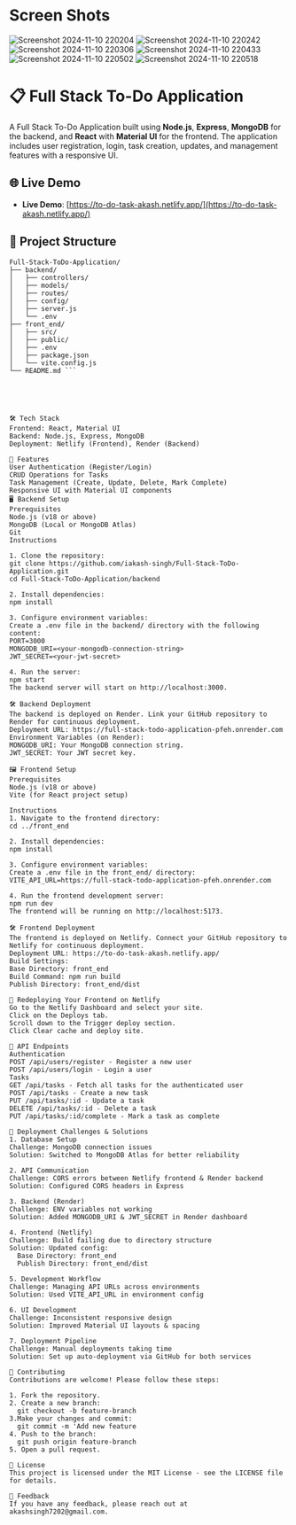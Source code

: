 # Screen Shots
![Screenshot 2024-11-10 220204](https://github.com/user-attachments/assets/12f5242f-2c84-49c9-a29d-4ae92fb05125)
![Screenshot 2024-11-10 220242](https://github.com/user-attachments/assets/abb9cbee-4982-4913-8de9-54b0fd8254a6)
![Screenshot 2024-11-10 220306](https://github.com/user-attachments/assets/16ebb2d0-ccf3-4040-9d37-f47bb2c2e1c9)
![Screenshot 2024-11-10 220433](https://github.com/user-attachments/assets/2b42e4e8-6741-4620-a2dc-01f507a2f800)
![Screenshot 2024-11-10 220502](https://github.com/user-attachments/assets/4e33105c-8558-4e1e-aadc-a6de73a746db)
![Screenshot 2024-11-10 220518](https://github.com/user-attachments/assets/e6ec8be5-a980-4dcf-9c63-4a72cbcaf359)

# 📋 Full Stack To-Do Application

A Full Stack To-Do Application built using **Node.js**, **Express**, **MongoDB** for the backend, and **React** with **Material UI** for the frontend. The application includes user registration, login, task creation, updates, and management features with a responsive UI.

## 🌐 Live Demo

- **Live Demo**: [https://to-do-task-akash.netlify.app/](https://to-do-task-akash.netlify.app/)

## 📂 Project Structure

```plaintext
Full-Stack-ToDo-Application/
├── backend/
│   ├── controllers/
│   ├── models/
│   ├── routes/
│   ├── config/
│   ├── server.js
│   └── .env
├── front_end/
│   ├── src/
│   ├── public/
│   ├── .env
│   ├── package.json
│   └── vite.config.js
└── README.md ```





🛠️ Tech Stack
Frontend: React, Material UI
Backend: Node.js, Express, MongoDB
Deployment: Netlify (Frontend), Render (Backend)

🚀 Features
User Authentication (Register/Login)
CRUD Operations for Tasks
Task Management (Create, Update, Delete, Mark Complete)
Responsive UI with Material UI components
🖥️ Backend Setup
Prerequisites
Node.js (v18 or above)
MongoDB (Local or MongoDB Atlas)
Git
Instructions

1. Clone the repository:
git clone https://github.com/iakash-singh/Full-Stack-ToDo-Application.git
cd Full-Stack-ToDo-Application/backend

2. Install dependencies:
npm install

3. Configure environment variables:
Create a .env file in the backend/ directory with the following content:
PORT=3000
MONGODB_URI=<your-mongodb-connection-string>
JWT_SECRET=<your-jwt-secret>

4. Run the server:
npm start
The backend server will start on http://localhost:3000.

🛠️ Backend Deployment
The backend is deployed on Render. Link your GitHub repository to Render for continuous deployment.
Deployment URL: https://full-stack-todo-application-pfeh.onrender.com
Environment Variables (on Render):
MONGODB_URI: Your MongoDB connection string.
JWT_SECRET: Your JWT secret key.

🖼️ Frontend Setup
Prerequisites
Node.js (v18 or above)
Vite (for React project setup)

Instructions
1. Navigate to the frontend directory:
cd ../front_end

2. Install dependencies:
npm install

3. Configure environment variables:
Create a .env file in the front_end/ directory:
VITE_API_URL=https://full-stack-todo-application-pfeh.onrender.com

4. Run the frontend development server:
npm run dev
The frontend will be running on http://localhost:5173.

🛠️ Frontend Deployment
The frontend is deployed on Netlify. Connect your GitHub repository to Netlify for continuous deployment.
Deployment URL: https://to-do-task-akash.netlify.app/
Build Settings:
Base Directory: front_end
Build Command: npm run build
Publish Directory: front_end/dist

🔄 Redeploying Your Frontend on Netlify
Go to the Netlify Dashboard and select your site.
Click on the Deploys tab.
Scroll down to the Trigger deploy section.
Click Clear cache and deploy site.

🌟 API Endpoints
Authentication
POST /api/users/register - Register a new user
POST /api/users/login - Login a user
Tasks
GET /api/tasks - Fetch all tasks for the authenticated user
POST /api/tasks - Create a new task
PUT /api/tasks/:id - Update a task
DELETE /api/tasks/:id - Delete a task
PUT /api/tasks/:id/complete - Mark a task as complete

🚀 Deployment Challenges & Solutions
1. Database Setup
Challenge: MongoDB connection issues
Solution: Switched to MongoDB Atlas for better reliability

2. API Communication
Challenge: CORS errors between Netlify frontend & Render backend
Solution: Configured CORS headers in Express

3. Backend (Render)
Challenge: ENV variables not working
Solution: Added MONGODB_URI & JWT_SECRET in Render dashboard

4. Frontend (Netlify)
Challenge: Build failing due to directory structure
Solution: Updated config:
  Base Directory: front_end
  Publish Directory: front_end/dist

5. Development Workflow
Challenge: Managing API URLs across environments
Solution: Used VITE_API_URL in environment config

6. UI Development
Challenge: Inconsistent responsive design
Solution: Improved Material UI layouts & spacing

7. Deployment Pipeline
Challenge: Manual deployments taking time
Solution: Set up auto-deployment via GitHub for both services

🤝 Contributing
Contributions are welcome! Please follow these steps:

1. Fork the repository.
2. Create a new branch:
  git checkout -b feature-branch
3.Make your changes and commit:
  git commit -m 'Add new feature
4. Push to the branch:
  git push origin feature-branch
5. Open a pull request.

📄 License
This project is licensed under the MIT License - see the LICENSE file for details.

💬 Feedback
If you have any feedback, please reach out at akashsingh7202@gmail.com.

